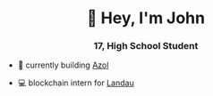 <h1 align="center">👋 Hey, I'm John</h1>
<h3 align="center">17, High School Student</h3>

- 🚀 currently building [Azol](https://github.com/Azol3)

- 💻 blockchain intern for [Landau](https://www.landau.design/)
